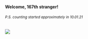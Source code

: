 #### Welcome, 167th stranger!

###### <sup>P.S. counting started approximately in 10.01.21</sup>

<img src="https://kraftwerk28.pp.ua/vcnt.png"></img>
